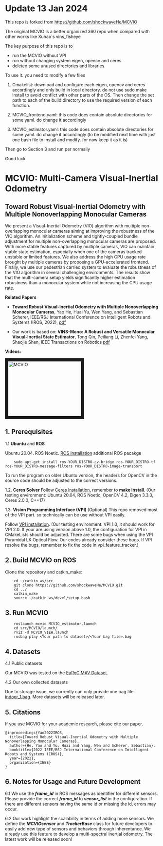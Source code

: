 
# Update 13 Jan 2024
This repo is forked from https://github.com/shockwaveHe/MCVIO

The original MCVIO is a better organized 360 repo when compared with other works like Xuhao`s vins_fisheye

The key purpose of this repo is to 
* run the MCVIO without VPI
* run without changing system eigen, opencv and ceres. 
* deleted some unused directories and libraries.

To use it. you need to modify a few files

1. Cmakelist:
download and configure each eigen, opencv and ceres accordingly and only build in local directory. do not use sudo make install to avoid conflict with other parts of the OS. Then change the set path to each of the build directory to use the required version of each function.

2. MCVIO_frontend.yaml:
this code does contain absolute directories for some yaml. do change it accordingly

3. MCVIO_estimator.yaml:
this code does contain absolute directories for some yaml. do change it accordingly (to be modified next time with just one bash file to install and modify. for now keep it as it is)

Then go to Section 3 and run per normally

Good luck

# MCVIO: Multi-Camera Visual-Inertial Odometry

## Toward Robust Visual-Inertial Odometry with Multiple Nonoverlapping Monocular Cameras

We present a Visual-Inertial Odometry (VIO)
algorithm with multiple non-overlapping monocular cameras
aiming at improving the robustness of the VIO algorithm.
An initialization scheme and tightly-coupled bundle adjustment
for multiple non-overlapping monocular cameras are proposed.
With more stable features captured by multiple cameras, VIO
can maintain stable state estimation, especially when one of
the cameras tracked unstable or limited features. We also
address the high CPU usage rate brought by multiple cameras
by proposing a GPU-accelerated frontend. Finally, we use
our pedestrian carried system to evaluate the robustness of
the VIO algorithm in several challenging environments. The
results show that the multi-camera setup yields significantly
higher estimation robustness than a monocular system while
not increasing the CPU usage rate.

**Related Papers**

* **Toward Robust Visual-Inertial Odometry with Multiple Nonoverlapping Monocular Cameras**, Yao He, Huai Yu, Wen Yang, and Sebastian Scherer, IEEE/RSJ International Conference on Intelligent Robots and Systems (IROS, 2022), [pdf](https://github.com/shockwaveHe/MCVIO/blob/main/MCVIO/config/0707.pdf)

* Our work is based on: **VINS-Mono: A Robust and Versatile Monocular Visual-Inertial State Estimator**, Tong Qin, Peiliang Li, Zhenfei Yang, Shaojie Shen, IEEE Transactions on Robotics [pdf](https://ieeexplore.ieee.org/document/8421746/?arnumber=8421746&source=authoralert) 


**Videos:**

<a href="https://www.youtube.com/watch?v=r7QvPth1m10" target="_blank"><img src="https://www.youtube.com/watch?v=r7QvPth1m10/0.jpg" 
alt="MCVIO" width="240" height="180" border="10" /></a>

## 1. Prerequisites
1.1 **Ubuntu** and **ROS**

Ubuntu  20.04.
ROS Noetic. [ROS Installation](http://wiki.ros.org/ROS/Installation)
additional ROS pacakge
```
    sudo apt-get install ros-YOUR_DISTRO-cv-bridge ros-YOUR_DISTRO-tf ros-YOUR_DISTRO-message-filters ros-YOUR_DISTRO-image-transport
```
To run the program on older Ubuntu version, the headers for OpenCV in the source code should be adjusted to the correct versions. 

1.2. **Ceres Solver**
Follow [Ceres Installation](http://ceres-solver.org/installation.html), remember to **make install**.
(Our testing environment: Ubuntu 20.04, ROS Noetic, OpenCV 4.2, Eigen 3.3.3, Ceres 2.0.0, C++17) 

1.3. **Vision Programming Interface (VPI)**
(Optional)
This repo removed most of the VPI part. so technically can be use without VPI easily.

Follow [VPI installation](https://docs.nvidia.com/vpi/installation.html).
(Our testing environment: VPI 1.0, it should work for VPI 2.0. If your are using version above 1.0, the configuration for VPI in CMakeLists should be adjusted. There are some bugs when using the VPI Pyramidal LK Optical Flow. Our codes already consider these bugs. If VPI resolve the bugs, remember to fix the code in vpi_feature_tracker.)

## 2. Build MCVIO on ROS
Clone the repository and catkin_make:
```
    cd ~/catkin_ws/src
    git clone https://github.com/shockwaveHe/MCVIO.git
    cd ../
    catkin_make
    source ~/catkin_ws/devel/setup.bash
```

## 3. Run MCVIO
```
    roslaunch mcvio MCVIO_estimator.launch 
    cd src/MCVIO/launch/
    rviz -d MCVIO_VIEW.launch
    rosbag play <Your path to dataset>/<Your bag file>.bag 
```

## 4. Datasets
4.1 Public datasets

Our MCVIO was tested on the [EuRoC MAV Dataset](http://projects.asl.ethz.ch/datasets/doku.php?id=kmavvisualinertialdatasets).

4.2 Our own collected datasets

Due to storage issue, we currently can only provide one bag file [indoor_1.bag](https://drive.google.com/file/d/1tgq2AQ8pjkjaF8iNTKtnjAbXENSp33v3/view?usp=share_link). More datasets will be released later.

## 5. Citations

If you use MCVIO for your academic research, please cite our paper.
```
@inproceedings{Yao2022IROS,
  title={Toward Robust Visual-Inertial Odometry with Multiple Nonoverlapping Monocular Cameras},
  author={He, Yao and Yu, Huai and Yang, Wen and Scherer, Sebastian},
  booktitle={2022 IEEE/RSJ International Conference on Intelligent Robots and Systems (IROS)},
  year={2022},
  organization={IEEE}
}
```

## 6. Notes for Usage and Future Development

6.1 We use the ***frame_id*** in ROS messages as identifier for different sensors. Please provide the correct ***frame_id*** to ***sensor_list*** in the configuration. If there are different sensors having the same id or missing the id, errors may occur.

6.2 Our work highlight the scalability in terms of adding more sensors. We define the ***MCVIOsensor*** and ***TrackerBase*** class for future developers to easily add new type of sensors and behaviors through inherentance. We already use this feature to develop a multi-spectral inertial odometry. The latest work will be released soon! 
